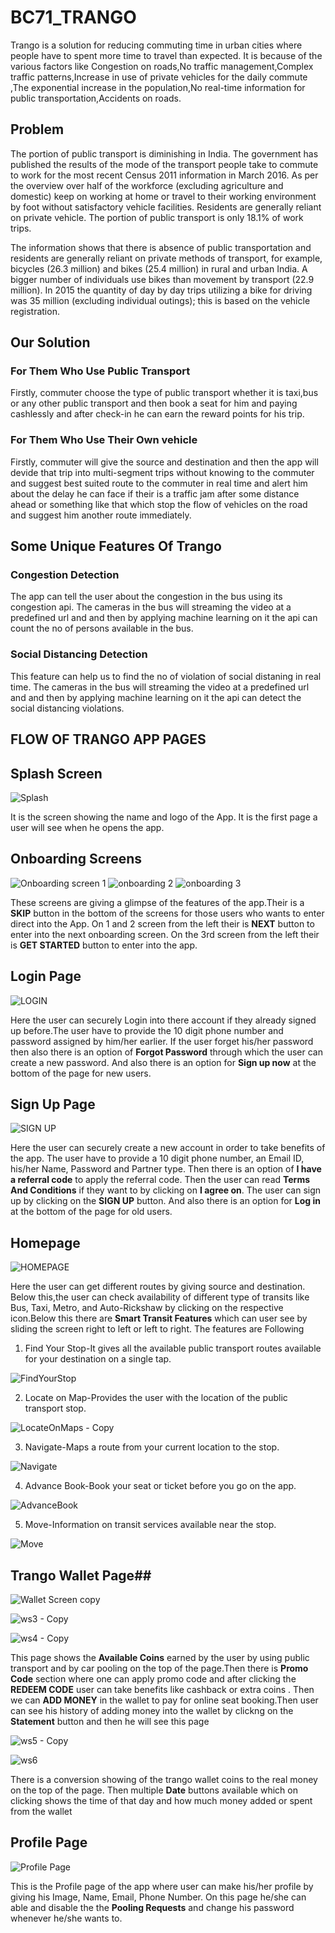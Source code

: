 # BC71_TRANGO
Trango is a solution for reducing commuting time in urban cities where people have to spent more time to travel than expected. It is because of the
various factors like Congestion on roads,No traffic management,Complex traffic patterns,Increase in use of  private vehicles for the daily commute ,The exponential increase 
in the population,No real-time information for public transportation,Accidents on roads.

## **Problem** ##
The portion of public transport is diminishing in India. The government has published the results of the mode of the transport people take to commute to work for the most recent Census 2011 information in March 2016. As per the overview over half of the workforce (excluding agriculture and domestic) keep on working at home or travel to their working environment by foot without satisfactory vehicle facilities. Residents are generally reliant on private vehicle. The portion of public transport is only 18.1% of work trips. 

The information shows that there is absence of public transportation and residents are generally reliant on private methods of transport, for example, bicycles (26.3 million) and bikes (25.4 million) in rural and urban India. A bigger number of individuals use bikes than movement by transport (22.9 million). In 2015 the quantity of day by day trips utilizing a bike for driving was 35 million (excluding individual outings); this is based on the vehicle registration.

## **Our Solution** ##

### **For Them Who Use Public Transport** ###

Firstly, commuter choose the type of public transport whether it is taxi,bus  or any other public transport and then book a seat for him and paying cashlessly and after check-in he can earn the reward points for his trip.

### **For Them Who Use Their Own vehicle** ###

Firstly, commuter will give the source and destination and then the app will devide that trip into multi-segment trips without knowing to the commuter and suggest best suited route to the commuter in real time and alert him about the delay he can face if their is a traffic jam after some distance ahead or something like that which stop the flow of vehicles on the road and suggest him another route immediately. 

## **Some Unique Features Of Trango** ##

### **Congestion Detection** ###

The app can tell the user about the congestion in the bus using its congestion api. The cameras in the bus will streaming the video at a predefined url and and then by applying machine learning on it the api can count the no of persons available in the bus.

### **Social Distancing Detection** ###

This feature can help us to find the no of violation of social distaning in real time. The cameras in the bus will streaming the video at a predefined url and and then by applying machine learning on it the api can detect the social distancing violations.


## **FLOW OF TRANGO APP PAGES** ##

## **Splash Screen** ##

![Splash](https://user-images.githubusercontent.com/53862744/89124292-6e3f3900-d4f3-11ea-86aa-9201a77888c5.jpg)

It is the screen showing the name and logo of the App. It is the first page a user will see when he opens the app.

## **Onboarding Screens** ##
![Onboarding screen 1](https://user-images.githubusercontent.com/53862744/89127097-9f763400-d508-11ea-81b8-e10c1eea54b5.jpg)
![onboarding 2](https://user-images.githubusercontent.com/53862744/89127092-96856280-d508-11ea-8565-a536fffdaa21.jpg)
![onboarding 3](https://user-images.githubusercontent.com/53862744/89127095-984f2600-d508-11ea-9984-a5dc9ca84ff3.jpg)

These screens are giving a glimpse of the features of the app.Their is a **SKIP** button in the bottom of the screens for those users who wants to enter direct into the App.
On 1 and 2 screen from the left their is **NEXT** button to enter into the next onboarding screen. On the 3rd screen from the left their is **GET STARTED** button to enter into the app.

## **Login Page** ##

![LOGIN](https://user-images.githubusercontent.com/53862744/89124287-654e6780-d4f3-11ea-90e5-37cdaac42cc1.jpg)

Here the user can securely Login into there account if they already signed up before.The user have to provide the 10 digit phone number and password assigned by him/her earlier.
If the user forget his/her password then also there is an option of **Forgot Password** through which the user can create a new password. And also there is an option for **Sign up now** at the bottom of the page for new users.


## **Sign Up Page** ##

![SIGN UP](https://user-images.githubusercontent.com/53862744/89124291-6bdcdf00-d4f3-11ea-94e4-6cf802822865.jpg)

Here the user can securely create a new account in order to take benefits of the app. The user have to provide a 10 digit phone number, an Email ID, his/her Name, Password and Partner type. Then there is an option of **I have a referral code** to apply the referral code. Then the user can read **Terms And Conditions** if they want to by clicking on 
**I agree on**. The user can sign up by clicking on the **SIGN UP** button. And also there is an option for **Log in** at the bottom of the page for old users.


## **Homepage** ##

![HOMEPAGE](https://user-images.githubusercontent.com/53862744/89099769-3bbc1000-d40f-11ea-8447-7e22abfc3985.jpg)

Here the user can get different routes by giving source and destination. Below this,the user can check availability of different type of transits like Bus, Taxi, Metro, and Auto-Rickshaw by clicking on the respective icon.Below this there are **Smart Transit Features** which can user see by sliding the screen right to left or left to right. The features are Following
1) Find Your Stop-It gives all the available public transport routes available for your destination on a single tap.

![FindYourStop](https://user-images.githubusercontent.com/53862744/89099778-4aa2c280-d40f-11ea-9f1f-1b8a32c39509.jpg)

2) Locate on Map-Provides the user with the location of the public transport stop.

![LocateOnMaps - Copy](https://user-images.githubusercontent.com/53862744/89099779-4f677680-d40f-11ea-8745-dad0433e72f0.jpg)

3) Navigate-Maps a route from your current location to the stop.

![Navigate](https://user-images.githubusercontent.com/53862744/89099786-64dca080-d40f-11ea-99f3-62b0ea661e4a.jpg)

4) Advance Book-Book your seat or ticket before you go on the app.

![AdvanceBook](https://user-images.githubusercontent.com/53862744/89099797-7160f900-d40f-11ea-86e7-a2b21f474d48.jpg)

5) Move-Information on transit services available near the stop.

![Move](https://user-images.githubusercontent.com/53862744/89099791-69a15480-d40f-11ea-9c65-6aabbb15a6b4.jpg)

## **Trango Wallet Page**##

![Wallet Screen copy](https://user-images.githubusercontent.com/53862744/89128867-3990a900-d516-11ea-923d-dc3152186b08.jpg)

![ws3 - Copy](https://user-images.githubusercontent.com/53862744/89129055-bf612400-d517-11ea-810f-9479dbeb98c6.jpg)

![ws4 - Copy](https://user-images.githubusercontent.com/53862744/89129060-c38d4180-d517-11ea-80d6-f129ed270cfc.jpg)

This page shows the **Available Coins** earned by the user by using public transport and by car pooling on the top of the page.Then there is **Promo Code** section where one can apply promo code and after clicking the **REDEEM CODE** user can take benefits like cashback or extra coins . Then we can **ADD MONEY** in the wallet to pay for online seat booking.Then user can see his history of adding money into the wallet by clickng on the **Statement** button and then he will see this page

![ws5 - Copy](https://user-images.githubusercontent.com/53862744/89128878-44e3d480-d516-11ea-998e-8792d3cb6344.jpg)

![ws6](https://user-images.githubusercontent.com/53862744/89128879-47462e80-d516-11ea-9fe3-65a0c9651f23.jpg)

There is a conversion showing of the trango wallet coins to the real money on the top of the page. Then multiple **Date** buttons available which on clicking shows the time of that day and how much money added or spent from the wallet  

## **Profile Page** ##

![Profile Page](https://user-images.githubusercontent.com/53862744/89124288-68e1ee80-d4f3-11ea-8985-1929e833b0a9.jpg)

This is the Profile page of the app where user can make his/her profile by giving his Image, Name, Email, Phone Number. On this page he/she can able and disable the the **Pooling Requests** and change his password whenever he/she wants to.
